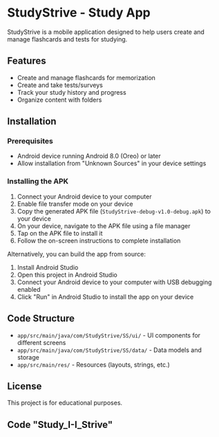 # StudyStrive - Study App

StudyStrive is a mobile application designed to help users create and manage flashcards and tests for studying.

## Features

- Create and manage flashcards for memorization
- Create and take tests/surveys
- Track your study history and progress
- Organize content with folders

## Installation

### Prerequisites

- Android device running Android 8.0 (Oreo) or later
- Allow installation from "Unknown Sources" in your device settings

### Installing the APK

1. Connect your Android device to your computer
2. Enable file transfer mode on your device
3. Copy the generated APK file (`StudyStrive-debug-v1.0-debug.apk`) to your device
4. On your device, navigate to the APK file using a file manager
5. Tap on the APK file to install it
6. Follow the on-screen instructions to complete installation

Alternatively, you can build the app from source:

1. Install Android Studio
2. Open this project in Android Studio
3. Connect your Android device to your computer with USB debugging enabled
4. Click "Run" in Android Studio to install the app on your device

## Code Structure

- `app/src/main/java/com/StudyStrive/SS/ui/` - UI components for different screens
- `app/src/main/java/com/StudyStrive/SS/data/` - Data models and storage
- `app/src/main/res/` - Resources (layouts, strings, etc.)

## License

This project is for educational purposes.

## Code "Study_I-I_Strive" 